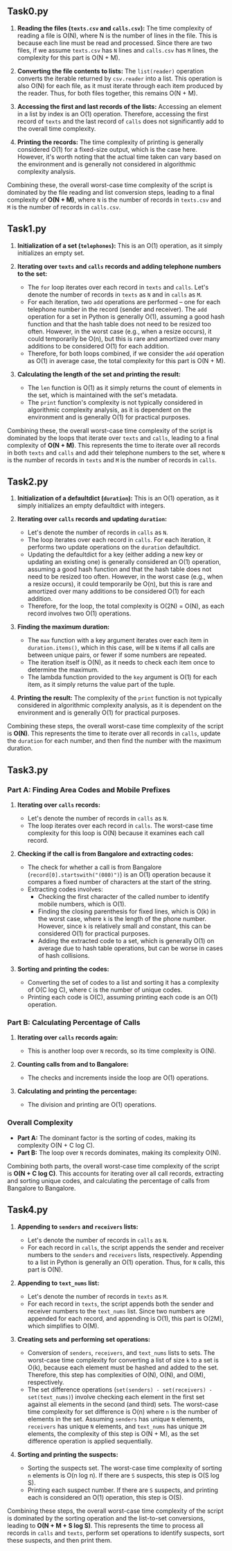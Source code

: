 ## Task0.py

1. **Reading the files (`texts.csv` and `calls.csv`):** The time complexity of reading a file is O(N), where N is the number of lines in the file. This is because each line must be read and processed. Since there are two files, if we assume `texts.csv` has `N` lines and `calls.csv` has `M` lines, the complexity for this part is O(N + M).

2. **Converting the file contents to lists:** The `list(reader)` operation converts the iterable returned by `csv.reader` into a list. This operation is also O(N) for each file, as it must iterate through each item produced by the reader. Thus, for both files together, this remains O(N + M).

3. **Accessing the first and last records of the lists:** Accessing an element in a list by index is an O(1) operation. Therefore, accessing the first record of `texts` and the last record of `calls` does not significantly add to the overall time complexity.

4. **Printing the records:** The time complexity of printing is generally considered O(1) for a fixed-size output, which is the case here. However, it's worth noting that the actual time taken can vary based on the environment and is generally not considered in algorithmic complexity analysis.

Combining these, the overall worst-case time complexity of the script is dominated by the file reading and list conversion steps, leading to a final complexity of **O(N + M)**, where `N` is the number of records in `texts.csv` and `M` is the number of records in `calls.csv`.

## Task1.py

1. **Initialization of a set (`telephones`):** This is an O(1) operation, as it simply initializes an empty set.

2. **Iterating over `texts` and `calls` records and adding telephone numbers to the set:** 
   - The `for` loop iterates over each record in `texts` and `calls`. Let's denote the number of records in `texts` as `N` and in `calls` as `M`.
   - For each iteration, two `add` operations are performed – one for each telephone number in the record (sender and receiver). The `add` operation for a set in Python is generally O(1), assuming a good hash function and that the hash table does not need to be resized too often. However, in the worst case (e.g., when a resize occurs), it could temporarily be O(n), but this is rare and amortized over many additions to be considered O(1) for each addition.
   - Therefore, for both loops combined, if we consider the `add` operation as O(1) in average case, the total complexity for this part is O(N + M).

3. **Calculating the length of the set and printing the result:** 
   - The `len` function is O(1) as it simply returns the count of elements in the set, which is maintained with the set's metadata.
   - The `print` function's complexity is not typically considered in algorithmic complexity analysis, as it is dependent on the environment and is generally O(1) for practical purposes.

Combining these, the overall worst-case time complexity of the script is dominated by the loops that iterate over `texts` and `calls`, leading to a final complexity of **O(N + M)**. This represents the time to iterate over all records in both `texts` and `calls` and add their telephone numbers to the set, where `N` is the number of records in `texts` and `M` is the number of records in `calls`.

## Task2.py

1. **Initialization of a defaultdict (`duration`):** This is an O(1) operation, as it simply initializes an empty defaultdict with integers.

2. **Iterating over `calls` records and updating `duration`:**
   - Let's denote the number of records in `calls` as `N`.
   - The loop iterates over each record in `calls`. For each iteration, it performs two update operations on the `duration` defaultdict.
   - Updating the defaultdict for a key (either adding a new key or updating an existing one) is generally considered an O(1) operation, assuming a good hash function and that the hash table does not need to be resized too often. However, in the worst case (e.g., when a resize occurs), it could temporarily be O(n), but this is rare and amortized over many additions to be considered O(1) for each addition.
   - Therefore, for the loop, the total complexity is O(2N) = O(N), as each record involves two O(1) operations.

3. **Finding the maximum duration:**
   - The `max` function with a key argument iterates over each item in `duration.items()`, which in this case, will be `N` items if all calls are between unique pairs, or fewer if some numbers are repeated.
   - The iteration itself is O(N), as it needs to check each item once to determine the maximum.
   - The lambda function provided to the `key` argument is O(1) for each item, as it simply returns the value part of the tuple.

4. **Printing the result:** The complexity of the `print` function is not typically considered in algorithmic complexity analysis, as it is dependent on the environment and is generally O(1) for practical purposes.

Combining these steps, the overall worst-case time complexity of the script is **O(N)**. This represents the time to iterate over all records in `calls`, update the `duration` for each number, and then find the number with the maximum duration.

## Task3.py

### Part A: Finding Area Codes and Mobile Prefixes

1. **Iterating over `calls` records:**
   - Let's denote the number of records in `calls` as `N`.
   - The loop iterates over each record in `calls`. The worst-case time complexity for this loop is O(N) because it examines each call record.

2. **Checking if the call is from Bangalore and extracting codes:**
   - The check for whether a call is from Bangalore (`record[0].startswith("(080)")`) is an O(1) operation because it compares a fixed number of characters at the start of the string.
   - Extracting codes involves:
     - Checking the first character of the called number to identify mobile numbers, which is O(1).
     - Finding the closing parenthesis for fixed lines, which is O(k) in the worst case, where `k` is the length of the phone number. However, since `k` is relatively small and constant, this can be considered O(1) for practical purposes.
     - Adding the extracted code to a set, which is generally O(1) on average due to hash table operations, but can be worse in cases of hash collisions.

3. **Sorting and printing the codes:**
   - Converting the set of codes to a list and sorting it has a complexity of O(C log C), where `C` is the number of unique codes.
   - Printing each code is O(C), assuming printing each code is an O(1) operation.

### Part B: Calculating Percentage of Calls

1. **Iterating over `calls` records again:**
   - This is another loop over `N` records, so its time complexity is O(N).

2. **Counting calls from and to Bangalore:**
   - The checks and increments inside the loop are O(1) operations.

3. **Calculating and printing the percentage:**
   - The division and printing are O(1) operations.

### Overall Complexity

- **Part A:** The dominant factor is the sorting of codes, making its complexity O(N + C log C).
- **Part B:** The loop over `N` records dominates, making its complexity O(N).

Combining both parts, the overall worst-case time complexity of the script is **O(N + C log C)**. This accounts for iterating over all call records, extracting and sorting unique codes, and calculating the percentage of calls from Bangalore to Bangalore.

## Task4.py

1. **Appending to `senders` and `receivers` lists:**
   - Let's denote the number of records in `calls` as `N`.
   - For each record in `calls`, the script appends the sender and receiver numbers to the `senders` and `receivers` lists, respectively. Appending to a list in Python is generally an O(1) operation. Thus, for `N` calls, this part is O(N).

2. **Appending to `text_nums` list:**
   - Let's denote the number of records in `texts` as `M`.
   - For each record in `texts`, the script appends both the sender and receiver numbers to the `text_nums` list. Since two numbers are appended for each record, and appending is O(1), this part is O(2M), which simplifies to O(M).

3. **Creating sets and performing set operations:**
   - Conversion of `senders`, `receivers`, and `text_nums` lists to sets. The worst-case time complexity for converting a list of size `k` to a set is O(k), because each element must be hashed and added to the set. Therefore, this step has complexities of O(N), O(N), and O(M), respectively.
   - The set difference operations (`set(senders) - set(receivers) - set(text_nums)`) involve checking each element in the first set against all elements in the second (and third) sets. The worst-case time complexity for set difference is O(n) where `n` is the number of elements in the set. Assuming `senders` has unique `N` elements, `receivers` has unique `N` elements, and `text_nums` has unique `2M` elements, the complexity of this step is O(N + M), as the set difference operation is applied sequentially.

4. **Sorting and printing the suspects:**
   - Sorting the suspects set. The worst-case time complexity of sorting `n` elements is O(n log n). If there are `S` suspects, this step is O(S log S).
   - Printing each suspect number. If there are `S` suspects, and printing each is considered an O(1) operation, this step is O(S).

Combining these steps, the overall worst-case time complexity of the script is dominated by the sorting operation and the list-to-set conversions, leading to **O(N + M + S log S)**. This represents the time to process all records in `calls` and `texts`, perform set operations to identify suspects, sort these suspects, and then print them.